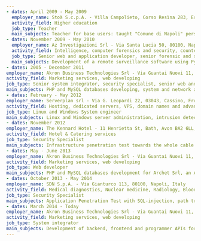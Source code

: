 ```yaml
---
- dates: April 2009 - May 2009
  employer_name: Stoà S.c.p.A. - Villa Campolieto, Corso Resìna 283, Ercolano, Napoli, Italy
  activity_field: Higher education
  job_type: Teacher
  main_subjects: Teacher for base users: taught "Comune di Napoli" personnel about using OpenOffice and GNU/Linux.<br />Teacher for system engineering: taught "Comune di Napoli" personnel about Linux on the system engineering side, with the configuration of several GNU/Linux daemons.
- dates: November 2009 - May 2010
  employer_name: Az Investigazioni Srl - Via Santa Lucia 50, 80100, Napoli, Italy
  activity_field: Intelligence, computer forensics and security, countersurveillance, personal investigations
  job_type: Senior web and application developer, senior forensic and security consultant
  main_subjects: Development of a remote surveillance software using Python and MySQL (subject to a non-disclosure agreement; no further details available), penetration and risk management tests.
- dates: 2005 - December 2011
employer_name: Akron Business Technologies Srl - Via Guantai Nuovi 11, 80133, Napoli, Italy
activity_field: Marketing services, web developing
job_type: Senior system integrator, security specialist, senior web and client-side developer, senior system engineer
main_subjects: PHP and MySQL databases developing, system and network administration of many development and production machines Linux CentOS and Debian based (virtualized with either VMWare and XenServer), development of a Windows interface to a cryptographic demo box (subject to a non-disclosure agreement; no further details available), demos involving both a cryptographic box and its algorithm (subject to a non-disclosure agreement; no further details available), deployment of an Asterisk enviroinment for call center, system integration between Asterisk PBX and vTiger CRM, backup system deployment (based on Bacula, then Rsync has been deployed too to allow a geographical mirroring), mail system deployment (based on Postfix, Dovecot, Roundcube, Procmail, DSpam and several custom made python filters), penetration and risk management tests, development of a Linux live distro for remote call center, deployment of an OpenVPN network for remote call center operators and remote server management, videoconferencing (through 2 ip cameras), network domain configuration based on Windows 2003 Server with Active Directory.
- dates: February - May 2012
employer_name: Serverplan srl - Via G. Leopardi 22, 03043, Cassino, Frosinone, Italy
activity_field: Hosting, dedicated servers, VPS, domain names and advanced web services
job_type: Linux and Windows System engineer
main_subjects: Linux and Windows server administration, intrusion detection, PHP and MySQL optimization, helpdesk support.
- dates: November 2012
employer_name: The Kennard Hotel - 11 Henrietta St, Bath, Avon BA2 6LL, United Kingdom
activity_field: Hotel & Catering services
job_type: Security Specialist
main_subjects: Infrastructure penetration test towards the whole cable and WiFi networks.
- dates: May - June 2013
employer_name: Akron Business Technologies Srl - Via Guantai Nuovi 11, 80133, Napoli, Italy
activity_field: Marketing services, web developing
job_type: Web developer
main_subjects: PHP and MySQL databases development for Archet Srl, an Akron Business Technologies's client.
- dates: October 2013 - May 2014
employer_name: SDN S.p.A. - Via Gianturco 113, 80100, Napoli, Italy
activity_field: Medical diagnostics, Nuclear medicine, Radiology, Blood testing
job_type: Security Specialist
main_subjects: Application Penetration Test with SQL-injection, path traversal, source code or database exposure, denial of service and authorization bypass tests; in-depth analysis with Microsoft ASP.NET decompilers.
- dates: March 2014 - Today
employer_name: Akron Business Technologies Srl - Via Guantai Nuovi 11, 80133, Napoli, Italy
activity_field: Marketing services, web developing
job_type: System integrator
main_subjects: Development of backend, frontend and programmer APIs for a clustered (cloud) hosting and VPS management service, with PHP-fpm and Apache configuration files automatically generated (uploaded by PHP through SSH). The development includes integration between the administration panel available to customers, the administration panel used by the company's system engineers, the control panel used by resellers, a shopping cart, the main website and the daemons used to grant the service (PHP-fpm, Apache, MySQL, MongoDB, ProFTPD, PowerDNS and OpenSSHd), most of which are managed through a MySQL database. All the control panels have been developed in-house.
---
```

